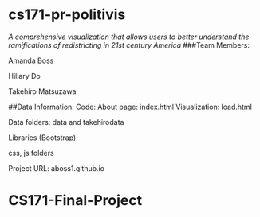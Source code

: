 # cs171-pr-politivis
*A comprehensive visualization that allows users to better understand the ramifications of redistricting in 21st century America*
###Team Members:

Amanda Boss

Hillary Do

Takehiro Matsuzawa 

##Data Information:
Code:
About page: index.html
Visualization: load.html

Data folders:
data and takehirodata

Libraries (Bootstrap):

css, js folders 

Project URL: aboss1.github.io




# CS171-Final-Project
